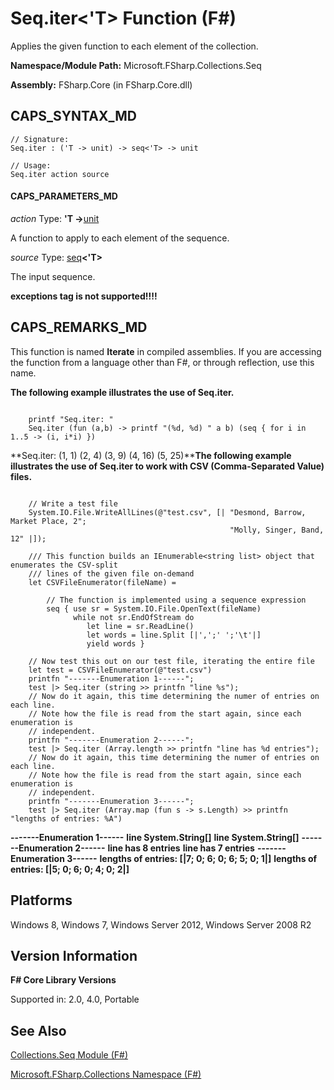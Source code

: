 # Seq.iter<'T> Function (F#)

Applies the given function to each element of the collection.

**Namespace/Module Path:** Microsoft.FSharp.Collections.Seq

**Assembly:** FSharp.Core (in FSharp.Core.dll)


## CAPS_SYNTAX_MD

```
// Signature:
Seq.iter : ('T -> unit) -> seq<'T> -> unit

// Usage:
Seq.iter action source
```

#### CAPS_PARAMETERS_MD
*action*
Type: **'T -&gt;**[unit](http://msdn.microsoft.com/en-us/library/00b837c2-6c8a-483a-87d3-0479c64037a7)


A function to apply to each element of the sequence.


*source*
Type: [seq](http://msdn.microsoft.com/en-us/library/2f0c87c6-8a0d-4d33-92a6-10d1d037ce75)**&lt;'T&gt;**


The input sequence.



**exceptions tag is not supported!!!!**

## CAPS_REMARKS_MD
This function is named **Iterate** in compiled assemblies. If you are accessing the function from a language other than F#, or through reflection, use this name.

**The following example illustrates the use of Seq.iter.**
```

    printf "Seq.iter: "
    Seq.iter (fun (a,b) -> printf "(%d, %d) " a b) (seq { for i in 1..5 -> (i, i*i) })
```

**Seq.iter: (1, 1) (2, 4) (3, 9) (4, 16) (5, 25)****The following example illustrates the use of Seq.iter to work with CSV (Comma-Separated Value) files.**
```

    // Write a test file
    System.IO.File.WriteAllLines(@"test.csv", [| "Desmond, Barrow, Market Place, 2"; 
                                                 "Molly, Singer, Band, 12" |]);

    /// This function builds an IEnumerable<string list> object that enumerates the CSV-split
    /// lines of the given file on-demand 
    let CSVFileEnumerator(fileName) = 

        // The function is implemented using a sequence expression
        seq { use sr = System.IO.File.OpenText(fileName)
              while not sr.EndOfStream do
                 let line = sr.ReadLine() 
                 let words = line.Split [|',';' ';'\t'|] 
                 yield words }

    // Now test this out on our test file, iterating the entire file
    let test = CSVFileEnumerator(@"test.csv")  
    printfn "-------Enumeration 1------";
    test |> Seq.iter (string >> printfn "line %s");
    // Now do it again, this time determining the numer of entries on each line.
    // Note how the file is read from the start again, since each enumeration is 
    // independent.
    printfn "-------Enumeration 2------";
    test |> Seq.iter (Array.length >> printfn "line has %d entries");
    // Now do it again, this time determining the numer of entries on each line.
    // Note how the file is read from the start again, since each enumeration is 
    // independent.
    printfn "-------Enumeration 3------";
    test |> Seq.iter (Array.map (fun s -> s.Length) >> printfn "lengths of entries: %A")
```

**-------Enumeration 1------**
**line System.String[]**
**line System.String[]**
**-------Enumeration 2------**
**line has 8 entries**
**line has 7 entries**
**-------Enumeration 3------**
**lengths of entries: [|7; 0; 6; 0; 6; 5; 0; 1|]**
**lengths of entries: [|5; 0; 6; 0; 4; 0; 2|]**
## Platforms
Windows 8, Windows 7, Windows Server 2012, Windows Server 2008 R2


## Version Information
**F# Core Library Versions**

Supported in: 2.0, 4.0, Portable




## See Also
[Collections.Seq Module &#40;F&#35;&#41;](Collections.Seq+Module+%28F%23%29.md)

[Microsoft.FSharp.Collections Namespace &#40;F&#35;&#41;](Microsoft.FSharp.Collections+Namespace+%28F%23%29.md)

